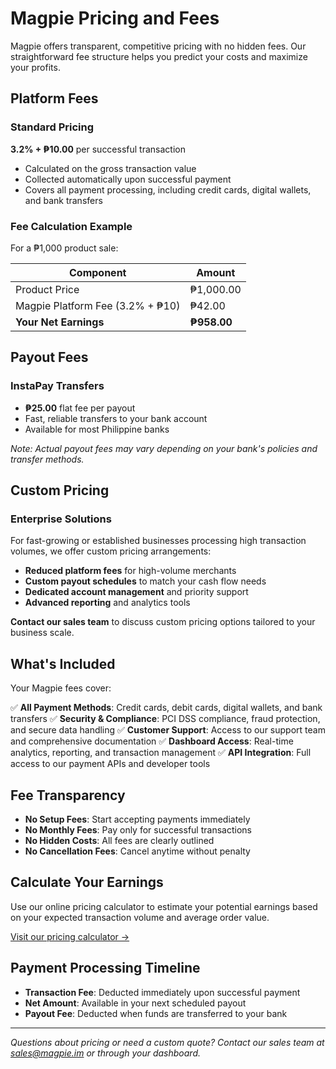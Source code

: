 # Magpie Pricing and Fees

Magpie offers transparent, competitive pricing with no hidden fees. Our straightforward fee structure helps you predict your costs and maximize your profits.

## Platform Fees

### Standard Pricing

**3.2% + ₱10.00** per successful transaction

- Calculated on the gross transaction value
- Collected automatically upon successful payment
- Covers all payment processing, including credit cards, digital wallets, and bank transfers

### Fee Calculation Example

For a ₱1,000 product sale:

| Component | Amount |
|-----------|--------|
| Product Price | ₱1,000.00 |
| Magpie Platform Fee (3.2% + ₱10) | ₱42.00 |
| **Your Net Earnings** | **₱958.00** |

## Payout Fees

### InstaPay Transfers
- **₱25.00** flat fee per payout
- Fast, reliable transfers to your bank account
- Available for most Philippine banks

*Note: Actual payout fees may vary depending on your bank's policies and transfer methods.*

## Custom Pricing

### Enterprise Solutions

For fast-growing or established businesses processing high transaction volumes, we offer custom pricing arrangements:

- **Reduced platform fees** for high-volume merchants
- **Custom payout schedules** to match your cash flow needs
- **Dedicated account management** and priority support
- **Advanced reporting** and analytics tools

**Contact our sales team** to discuss custom pricing options tailored to your business scale.

## What's Included

Your Magpie fees cover:

✅ **All Payment Methods**: Credit cards, debit cards, digital wallets, and bank transfers
✅ **Security & Compliance**: PCI DSS compliance, fraud protection, and secure data handling
✅ **Customer Support**: Access to our support team and comprehensive documentation
✅ **Dashboard Access**: Real-time analytics, reporting, and transaction management
✅ **API Integration**: Full access to our payment APIs and developer tools

## Fee Transparency

- **No Setup Fees**: Start accepting payments immediately
- **No Monthly Fees**: Pay only for successful transactions
- **No Hidden Costs**: All fees are clearly outlined
- **No Cancellation Fees**: Cancel anytime without penalty

## Calculate Your Earnings

Use our online pricing calculator to estimate your potential earnings based on your expected transaction volume and average order value.

[Visit our pricing calculator →](https://magpie.im/pricing-calculator)

## Payment Processing Timeline

- **Transaction Fee**: Deducted immediately upon successful payment
- **Net Amount**: Available in your next scheduled payout
- **Payout Fee**: Deducted when funds are transferred to your bank

---

*Questions about pricing or need a custom quote? Contact our sales team at sales@magpie.im or through your dashboard.*